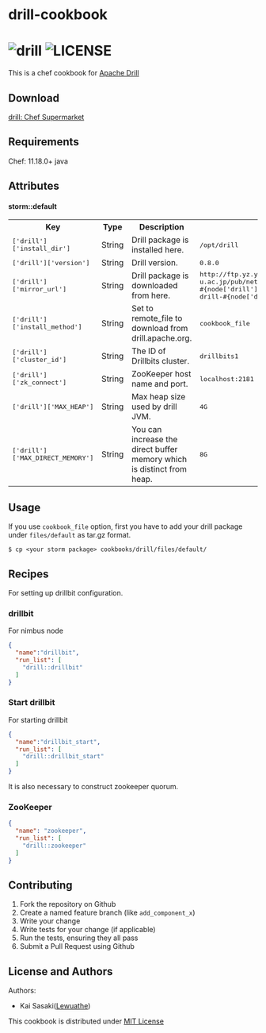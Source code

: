 # drill-cookbook

 ![drill](https://img.shields.io/cookbook/v/drill.svg) ![LICENSE](https://img.shields.io/badge/license-MIT-blue.svg)
==============

This is a chef cookbook for [Apache Drill](http://drill.apache.org/)

Download
----------
[drill: Chef Supermarket](https://supermarket.chef.io/cookbooks/drill)

Requirements
------------
Chef: 11.18.0+
java

Attributes
----------

#### storm::default
<table>
  <tr>
    <th>Key</th>
    <th>Type</th>
    <th>Description</th>
    <th>Default</th>
  </tr>
  <tr>
    <td><tt>['drill']['install_dir']</tt></td>
    <td>String</td>
    <td>Drill package is installed here.</td>
    <td><tt>/opt/drill</tt></td>
  </tr>

  <tr>
    <td><tt>['drill']['version']</tt></td>
    <td>String</td>
    <td>Drill version.</td>
    <td><tt>0.8.0</tt></td>
  </tr>

  <tr>
    <td><tt>['drill']['mirror_url']</tt></td>
    <td>String</td>
    <td>Drill package is downloaded from here.</td>
    <td><tt>http://ftp.yz.yamagata-u.ac.jp/pub/network/apache/drill/drill-#{node['drill']['version']}/apache-drill-#{node['drill']['version']}.tar.g</tt></td>
  </tr>

  <tr>
    <td><tt>['drill']['install_method']</tt></td>
    <td>String</td>
    <td>Set to remote_file to download from drill.apache.org.</td>
    <td><tt>cookbook_file</tt></td>
  </tr>

  <tr>
    <td><tt>['drill']['cluster_id']</tt></td>
    <td>String</td>
    <td>The ID of Drillbits cluster.</td>
    <td><tt>drillbits1</tt></td>
  </tr>

  <tr>
    <td><tt>['drill']['zk_connect']</tt></td>
    <td>String</td>
    <td>ZooKeeper host name and port.</td>
    <td><tt>localhost:2181</tt></td>
  </tr>

  <tr>
    <td><tt>['drill']['MAX_HEAP']</tt></td>
    <td>String</td>
    <td>Max heap size used by drill JVM.</td>
    <td><tt>4G</tt></td>
  </tr>

  <tr>
    <td><tt>['drill']['MAX_DIRECT_MEMORY']</tt></td>
    <td>String</td>
    <td>You can increase the direct buffer memory which is distinct from heap.</td>
    <td><tt>8G</tt></td>
  </tr>
</table>


Usage
-----
If you use `cookbook_file` option, first you have to add your drill package under `files/default` as tar.gz format.

```
$ cp <your storm package> cookbooks/drill/files/default/
```

## Recipes

For setting up drillbit configuration.

### drillbit
For nimbus node
```json
{
  "name":"drillbit",
  "run_list": [
    "drill::drillbit"
  ]
}
```

### Start drillbit
For starting drillbit
```json
{
  "name":"drillbit_start",
  "run_list": [
    "drill::drillbit_start"
  ]
}
```

It is also necessary to construct zookeeper quorum.

### ZooKeeper
```json
{
  "name": "zookeeper",
  "run_list": [
    "drill::zookeeper"
  ]
}
```

Contributing
------------

1. Fork the repository on Github
2. Create a named feature branch (like `add_component_x`)
3. Write your change
4. Write tests for your change (if applicable)
5. Run the tests, ensuring they all pass
6. Submit a Pull Request using Github

License and Authors
-------------------
Authors:
* Kai Sasaki([Lewuathe](https://github.com/Lewuathe))


This cookbook is distributed under [MIT License](http://opensource.org/licenses/MIT)
